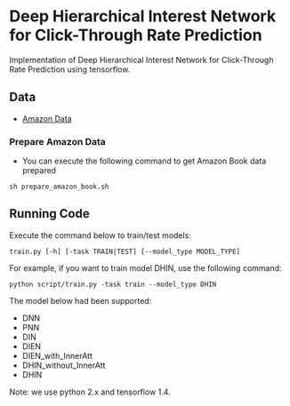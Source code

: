 # Deep Hierarchical Interest Network for Click-Through Rate Prediction
Implementation of Deep Hierarchical Interest Network for Click-Through Rate Prediction using tensorflow.
## Data
- [Amazon Data](http://jmcauley.ucsd.edu/data/amazon/)<br/>
### Prepare Amazon Data
- You can execute the following command to get Amazon Book data prepared<br/>
```
sh prepare_amazon_book.sh
```
## Running Code
Execute the command below to train/test models:
```
train.py [-h] [-task TRAIN|TEST] [--model_type MODEL_TYPE] 
```
For example, if you want to train model DHIN, use the following command:
```
python script/train.py -task train --model_type DHIN
```
The model below had been supported: 
- DNN 
- PNN 
- DIN
- DIEN
- DIEN_with_InnerAtt
- DHIN_without_InnerAtt
- DHIN

Note: we use python 2.x and tensorflow 1.4.
